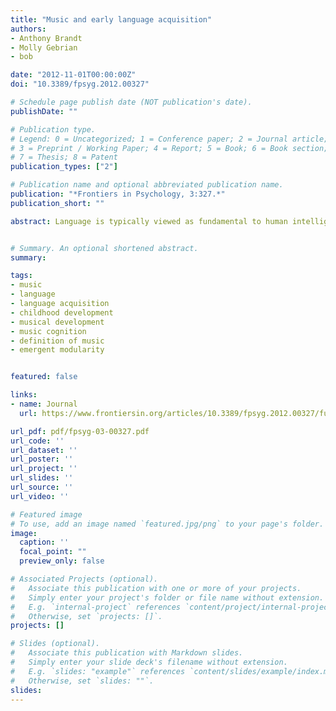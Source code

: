 ```yaml
---
title: "Music and early language acquisition"
authors:
- Anthony Brandt
- Molly Gebrian
- bob

date: "2012-11-01T00:00:00Z"
doi: "10.3389/fpsyg.2012.00327"

# Schedule page publish date (NOT publication's date).
publishDate: ""

# Publication type.
# Legend: 0 = Uncategorized; 1 = Conference paper; 2 = Journal article;
# 3 = Preprint / Working Paper; 4 = Report; 5 = Book; 6 = Book section;
# 7 = Thesis; 8 = Patent
publication_types: ["2"]

# Publication name and optional abbreviated publication name.
publication: "*Frontiers in Psychology, 3:327.*"
publication_short: ""

abstract: Language is typically viewed as fundamental to human intelligence. Music, while recognized as a human universal, is often treated as an ancillary ability – one dependent on or derivative of language. In contrast, we argue that it is more productive from a developmental perspective to describe spoken language as a special type of music. A review of existing studies presents a compelling case that musical hearing and ability is essential to language acquisition. In addition, we challenge the prevailing view that music cognition matures more slowly than language and is more difficult; instead, we argue that music learning matches the speed and effort of language acquisition. We conclude that music merits a central place in our understanding of human development.


# Summary. An optional shortened abstract.
summary:

tags:
- music
- language
- language acquisition
- childhood development
- musical development
- music cognition
- definition of music
- emergent modularity


featured: false

links:
- name: Journal
  url: https://www.frontiersin.org/articles/10.3389/fpsyg.2012.00327/full

url_pdf: pdf/fpsyg-03-00327.pdf
url_code: ''
url_dataset: ''
url_poster: ''
url_project: ''
url_slides: ''
url_source: ''
url_video: ''

# Featured image
# To use, add an image named `featured.jpg/png` to your page's folder. 
image:
  caption: ''
  focal_point: ""
  preview_only: false

# Associated Projects (optional).
#   Associate this publication with one or more of your projects.
#   Simply enter your project's folder or file name without extension.
#   E.g. `internal-project` references `content/project/internal-project/index.md`.
#   Otherwise, set `projects: []`.
projects: []

# Slides (optional).
#   Associate this publication with Markdown slides.
#   Simply enter your slide deck's filename without extension.
#   E.g. `slides: "example"` references `content/slides/example/index.md`.
#   Otherwise, set `slides: ""`.
slides:
---
```


